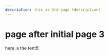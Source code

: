```yaml
---
description: this is 3rd page (description)
---
```


# page after initial page 3

here is the tent!!!

